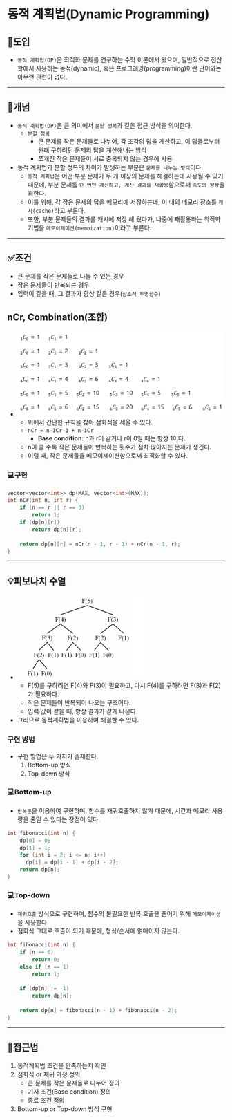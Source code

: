 # 동적 계획법(Dynamic Programming)

## 🧐도입
- `동적 계획법(DP)`은 최적화 문제를 연구하는 수학 이론에서 왔으며, 일반적으로 전산학에서 사용하는 동적(dynamic), 혹은 프로그래밍(programming)이란 단어와는 아무런 관련이 없다.
___
## 📖개념
- `동적 계획법(DP)`은 큰 의미에서 `분할 정복`과 같은 접근 방식을 의미한다.
    - `분할 정복`
        - 큰 문제를 작은 문제들로 나누어, 각 조각의 답을 계산하고, 이 답들로부터 원래 구하려던 문제의 답을 계산해내는 방식
        - 쪼개진 작은 문제들이 서로 중복되지 않는 경우에 사용
- 동적 계획법과 분할 정복의 차이가 발생하는 부분은 `문제를 나누는 방식`이다.
    - `동적 계획법`은 어떤 부분 문제가 두 개 이상의 문제를 해결하는데 사용될 수 있기 때문에, 부분 문제를 `한 번만 계산하고, 계산 결과를 재활용`함으로써 `속도의 향상`을 꾀한다.
    - 이를 위해, 각 작은 문제의 답을 메모리에 저장하는데, 이 때의 메모리 장소를 `캐시(cache)`라고 부른다.
    - 또한, 부분 문제들의 결과를 캐시에 저장 해 뒀다가, 나중에 재활용하는 최적화 기법을 `메모이제이션(memoization)`이라고 부른다.
___
## ✅조건
- 큰 문제를 작은 문제들로 나눌 수 있는 경우
- 작은 문제들이 반복되는 경우
- 입력이 같을 때, 그 결과가 항상 같은 경우(`참조적 투명함수`)
## nCr, Combination(조합)
- ![](imgs/2.PNG)
    - 위에서 간단한 규칙을 찾아 점화식을 세울 수 있다.
    - `nCr = n-1Ⅽr-1 + n-1Ⅽr`
        - <b>Base condition</b>: n과 r이 같거나 r이 0일 때는 항상 1이다.
    - n이 클 수록 작은 문제들이 반복하는 횟수가 점차 많아지는 문제가 생긴다.
    - 이럴 때, 작은 문제들을 메모이제이션함으로써 최적화할 수 있다.
### 💻구현
```c++
vector<vector<int>> dp(MAX, vector<int>(MAX));
int nCr(int n, int r) {
	if (n == r || r == 0)
		return 1;
	if (dp[n][r])
		return dp[n][r];

	return dp[n][r] = nCr(n - 1, r - 1) + nCr(n - 1, r);
}
```
___
## 💡피보나치 수열
- ![](imgs/1.PNG)
    - F(5)를 구하려면 F(4)와 F(3)이 필요하고, 다시 F(4)를 구하려면 F(3)과 F(2)가 필요하다.
    - 작은 문제들이 반복되어 나오는 구조이다.
    - 입력 값이 같을 때, 항상 결과가 같게 나온다.
- 그러므로 동적계획법을 이용하여 해결할 수 있다.
### 구현 방법
- 구현 방법은 두 가지가 존재한다.
    1. Bottom-up 방식
    2. Top-down 방식
### 💻Bottom-up
- `반복문`을 이용하여 구현하며, 함수를 재귀호출하지 않기 때문에, 시간과 메모리 사용량을 줄일 수 있다는 장점이 있다.
```c++
int fibonacci(int n) {
    dp[0] = 0;
    dp[1] = 1;
    for (int i = 2; i <= n; i++)
      dp[i] = dp[i - 1] + dp[i - 2];
    return dp[n];
}
```
### 💻Top-down
- `재귀호출` 방식으로 구현하며, 함수의 불필요한 반복 호출을 줄이기 위해 `메모이제이션`을 사용한다.
- 점화식 그대로 호출이 되기 때문에, 형식/순서에 얽매이지 않는다.
```c++
int fibonacci(int n) {
    if (n == 0) 
        return 0;
    else if (n == 1) 
        return 1;

    if (dp[n] != -1) 
        return dp[n];

    return dp[n] = fibonacci(n - 1) + fibonacci(n - 2);
}
```
___
## 🤔접근법
1. 동적계획법 조건을 만족하는지 확인
2. 점화식 or 재귀 과정 정의
    - 큰 문제를 작은 문제들로 나누어 정의
    - 기저 조건(Base condition) 정의
    - 종료 조건 정의
3. Bottom-up or Top-down 방식 구현
